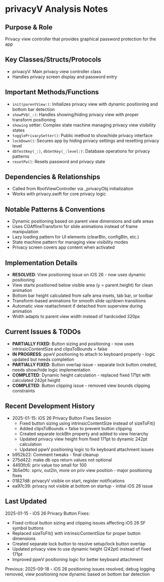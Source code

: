 # privacyV Analysis Notes

## Purpose & Role
Privacy view controller that provides graphical password protection for the app

## Key Classes/Structs/Protocols
- privacyV: Main privacy view controller class
- Handles privacy screen display and password entry

## Important Methods/Functions
- `init(parentView:)`: Initializes privacy view with dynamic positioning and bottom bar detection
- `showPVQ(_:)`: Handles showing/hiding privacy view with proper transform positioning
- `showing` setter: Complex state machine managing privacy view visibility states
- `togglePrivacySetter()`: Public method to show/hide privacy interface
- `lockDown()`: Secures app by hiding privacy settings and resetting privacy level
- `dbTestKey(_:)`, `dbSetKey(_:level:)`: Database operations for privacy patterns
- `resetPw()`: Resets password and privacy state

## Dependencies & Relationships
- Called from RootViewController via _privacyObj initialization
- Works with privacy.swift for core privacy logic

## Notable Patterns & Conventions
- Dynamic positioning based on parent view dimensions and safe areas
- Uses CGAffineTransform for slide animations instead of frame manipulation
- Lazy loading pattern for UI elements (clearBtn, configBtn, etc.)
- State machine pattern for managing view visibility modes
- Privacy screen covers app content when activated

## Implementation Details
- **RESOLVED**: View positioning issue on iOS 26 - now uses dynamic positioning
- View starts positioned below visible area (y = parent.height) for clean animation
- Bottom bar height calculated from safe area insets, tab bar, or toolbar
- Transform-based animations for smooth slide up/down transitions
- Automatic view reattachment if detached from superview during animation
- Width adapts to parent view width instead of hardcoded 320px

## Current Issues & TODOs
- **PARTIALLY FIXED**: Button sizing and positioning - now uses intrinsicContentSize and clipsToBounds = false
- **IN PROGRESS**: ppwV positioning to attach to keyboard properly - logic updated but needs completion
- **PARTIALLY FIXED**: Button overlap issue - separate lock button created, needs show/hide logic implementation
- **COMPLETED**: Dynamic height calculation - replaced fixed 171pt with calculated 242pt height
- **COMPLETED**: Button clipping issue - removed view bounds clipping constraints

## Recent Development History
- 2025-01-15: iOS 26 Privacy Button Fixes Session
  - Fixed button sizing using intrinsicContentSize instead of sizeToFit()
  - Added clipsToBounds = false to prevent button clipping
  - Created separate lockBtn property and added to view hierarchy
  - Updated privacy view height from fixed 171pt to dynamic 242pt calculation
  - Updated ppwV positioning logic to fix keyboard attachment issues
- b952b22: Comment tweaks - final cleanup
- 275d422: make db ops return values not optional
- 4493fc6: priv value too small for 100
- 3b5e0fc: xpriv, out2in, more on priv view position - major positioning fixes
- 01827d8: privacyV visible on start, register notifications
- ea97c39: privacy not visible at bottom on startup - initial iOS 26 issue

## Last Updated
2025-01-15 - iOS 26 Privacy Button Fixes:
- Fixed critical button sizing and clipping issues affecting iOS 26 SF symbol buttons
- Replaced sizeToFit() with intrinsicContentSize for proper button dimensions
- Created separate lock button to resolve setup/lock button overlap
- Updated privacy view to use dynamic height (242pt) instead of fixed 171pt
- Improved ppwV positioning logic for better keyboard attachment

Previous: 2025-09-18 - iOS 26 positioning issues resolved, debug logging removed, view positioning now dynamic based on bottom bar detection